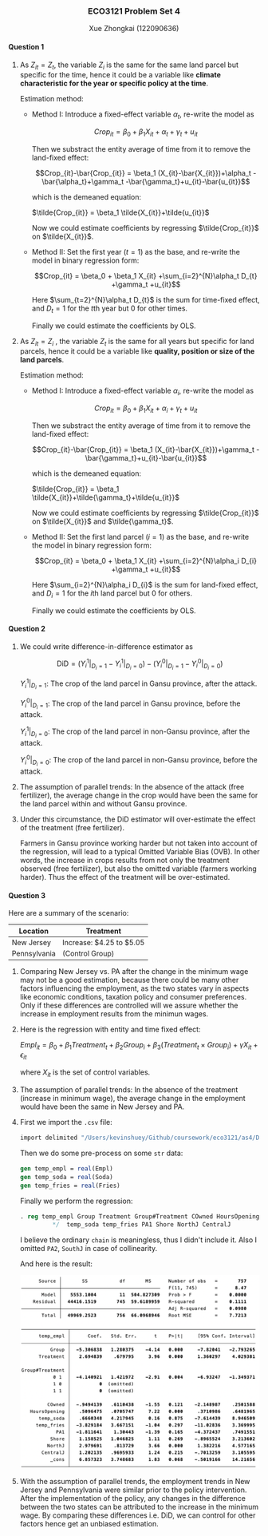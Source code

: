 <h3 align="center">ECO3121 Problem Set 4</h3>
<div align="center">Xue Zhongkai (122090636)</div>

#### Question 1

1. As $Z_{it}=Z_t$, the variable $Z_i$ is the same for the same land parcel but specific for the time, hence it could be a variable like **climate characteristic for the year or specific policy at the time**.

   Estimation method:

   + Method I: Introduce a fixed-effect variable $\alpha_t$, re-write the model as

     $$Crop_{it} = \beta_0 + \beta_1 X_{it} +\alpha_t +\gamma_t +u_{it}$$

     Then we substract the entity average of time from it to remove the land-fixed effect:

     $$Crop_{it}-\bar{Crop_{it}} = \beta_1 (X_{it}-\bar{X_{it}})+\alpha_t -\bar{\alpha_t}+\gamma_t -\bar{\gamma_t}+u_{it}-\bar{u_{it}}$$

     which is the demeaned equation:

     $\tilde{Crop_{it}} = \beta_1 \tilde{X_{it}}+\tilde{u_{it}}$

      Now we could estimate coefficients by regressing $\tilde{Crop_{it}}$ on $\tilde{X_{it}}$.

   + Method II: Set the first year ($t=1$) as the base, and re-write the model in binary regression form:

     $$Crop_{it} = \beta_0 + \beta_1 X_{it} +\sum_{i=2}^{N}\alpha_t D_{t} +\gamma_t +u_{it}$$

     Here $\sum_{t=2}^{N}\alpha_t D_{t}$ is the sum for time-fixed effect, and $D_t=1$ for the $t$th year but $0$ for other times.

     Finally we could estimate the coefficients by OLS. 

2. As $Z_{it}=Z_i$ , the variable $Z_t$ is the same for all years but specific for land parcels, hence it could be a variable like **quality, position or size of the land parcels**.

   Estimation method:

   + Method I: Introduce a fixed-effect variable $\alpha_i$, re-write the model as

     $$Crop_{it} = \beta_0 + \beta_1 X_{it} +\alpha_i +\gamma_t +u_{it}$$

     Then we substract the entity average of time from it to remove the land-fixed effect:

     $$Crop_{it}-\bar{Crop_{it}} = \beta_1 (X_{it}-\bar{X_{it}})+\gamma_t -\bar{\gamma_t}+u_{it}-\bar{u_{it}}$$

     which is the demeaned equation:

     $\tilde{Crop_{it}} = \beta_1 \tilde{X_{it}}+\tilde{\gamma_t}+\tilde{u_{it}}$

      Now we could estimate coefficients by regressing $\tilde{Crop_{it}}$ on $\tilde{X_{it}}$ and $\tilde{\gamma_t}$.

   + Method II: Set the first land parcel ($i=1$) as the base, and re-write the model in binary regression form:

     $$Crop_{it} = \beta_0 + \beta_1 X_{it} +\sum_{i=2}^{N}\alpha_i D_{i} +\gamma_t +u_{it}$$

     Here $\sum_{i=2}^{N}\alpha_i D_{i}$ is the sum for land-fixed effect, and $D_i=1$ for the $i$th land parcel but $0$ for others. 

     Finally we could estimate the coefficients by OLS. 

#### Question 2

1. We could write difference-in-difference estimator as

   $$\text{DiD} = (Y_{i}^1|_{D_i=1}-Y_{i}^1|_{D_i=0})-(Y_{i}^0|_{D_i=1}-Y_{i}^0|_{D_i=0})$$

   $Y_{i}^1|_{D_i=1}$: The crop of the land parcel in Gansu province, after the attack.

   $Y_{i}^0|_{D_i=1}$: The crop of the land parcel in Gansu province, before the attack.

   $Y_{i}^1|_{D_i=0}$: The crop of the land parcel in non-Gansu province, after the attack.

   $Y_{i}^0|_{D_i=0}$: The crop of the land parcel in non-Gansu province, before the attack.

2. The assumption of parallel trends: In the absence of the attack (free fertilizer), the average change in the crop would have been the same for the land parcel within and without Gansu province.

3. Under this circumstance, the DiD estimator will over-estimate the effect of the treatment (free fertilizer). 

   Farmers in Gansu province working harder but  not taken into account of the regression, will lead to a typical Omitted Variable Bias (OVB). In other words, the increase in crops results from not only the treatment observed (free fertilizer), but also the omitted variable (farmers working harder). Thus the effect of the treatment will be over-estimated.

#### Question 3

Here are a summary of the scenario:

| Location     | Treatment                  |
| ------------ | -------------------------- |
| New Jersey   | Increase: \$4.25 to \$5.05 |
| Pennsylvania | (Control Group)            |

1. Comparing New Jersey vs. PA after the change in the minimum wage may not be a good estimation, because there could be many other factors influencing the employment, as the two states vary in aspects like economic conditions, taxation policy and consumer preferences. Only if these differences are controlled will we assure whether the increase in employment results from the minimun wages.

2. Here is the regression with entity and time fixed effect:

   $Empl_{it} = \beta_0 + \beta_1 Treatment_t + \beta_2 Group_i + \beta_3 (Treatment_t \times Group_i) + \gamma X_{it} + \epsilon_{it}$

   where $X_{it}$ is the set of control variables.

3. The assumption of parallel trends: In the absence of the treatment (increase in minimum wage), the average change in the employment would have been the same in New Jersey and PA.

4. First we import the `.csv` file:

   ```stata
   import delimited "/Users/kevinshuey/Github/coursework/eco3121/as4/DID_Example.csv"
   ```

   Then we do some pre-process on some `str` data:

   ```stata
   gen temp_empl = real(Empl)
   gen temp_soda = real(Soda)
   gen temp_fries = real(Fries)
   ```

   Finally we perform the regression:

   ```stata
   . reg temp_empl Group Treatment Group#Treatment COwned HoursOpening /*
   			*/	temp_soda temp_fries PA1 Shore NorthJ CentralJ 
   ```

   I believe the ordinary `chain` is meaningless, thus I didn't include it. Also I omitted `PA2`, `SouthJ` in case of collinearity.

   And here is the result:

   ![ps4](ps4.png)

5. With the assumption of parallel trends, the employment trends in New Jersey and Pennsylvania were similar prior to the policy intervention.  After the implementation of the policy, any changes in the difference between the two states can be attributed to the increase in the minimum wage. By comparing these differences i.e. DiD, we can control for other factors hence get an unbiased estimation.


